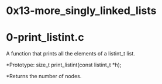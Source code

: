 # 0x13-more_singly_linked_lists

# 0-print_listint.c

A function that prints all the elements of a listint_t list.

*Prototype: size_t print_listint(const listint_t *h);

*Returns the number of nodes.
